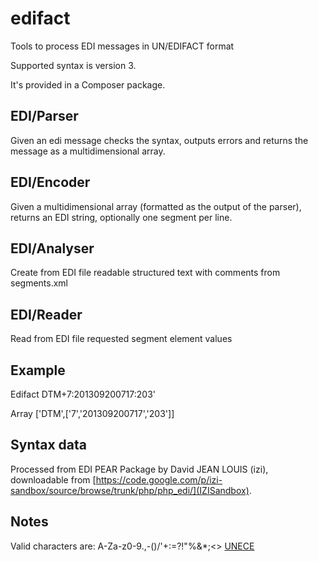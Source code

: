edifact
=======

Tools to process EDI messages in UN/EDIFACT format

Supported syntax is version 3.

It's provided in a Composer package.

EDI/Parser
------------------
Given an edi message checks the syntax, outputs errors and returns the message as a multidimensional array.

EDI/Encoder
------------------
Given a multidimensional array (formatted as the output of the parser), returns an EDI string, optionally one segment per line.

EDI/Analyser
------------------
Create from EDI file readable structured text with comments from segments.xml

EDI/Reader
------------------
Read from EDI file requested segment element values


Example
-------

Edifact DTM+7:201309200717:203'

Array ['DTM',['7','201309200717','203']]

Syntax data
----------
Processed from EDI PEAR Package by David JEAN LOUIS (izi), downloadable from [https://code.google.com/p/izi-sandbox/source/browse/trunk/php/php_edi/](IZISandbox).


Notes
------
Valid characters are: A-Za-z0-9.,-()/'+:=?!"%&*;<> [UNECE](http://www.unece.org/trade/untdid/texts/d422_d.htm#p5.1)